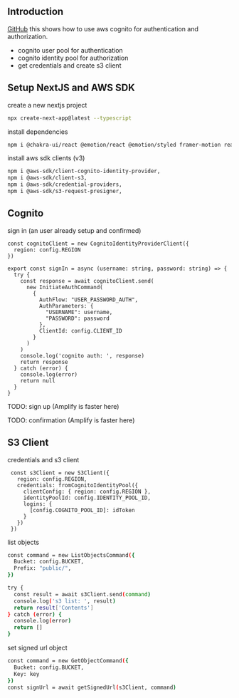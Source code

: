 ## Introduction 
[GitHub](https://github.com/entest-hai/cognito-sdk-js) this shows how to use aws cognito for authentication and authorization. 
- cognito user pool for authentication
- cognito identity pool for authorization
- get credentials and create s3 client 


## Setup NextJS and AWS SDK 
create a new nextjs project 

```bash 
npx create-next-app@latest --typescript
```

install dependencies 
```bash
npm i @chakra-ui/react @emotion/react @emotion/styled framer-motion react-icons @chakra-ui/icons
```

install aws sdk clients (v3)

```bash
npm i @aws-sdk/client-cognito-identity-provider,
npm i @aws-sdk/client-s3,
npm i @aws-sdk/credential-providers,
npm i @aws-sdk/s3-request-presigner,
```

## Cognito 

sign in (an user already setup and confirmed)
```tsx
const cognitoClient = new CognitoIdentityProviderClient({
  region: config.REGION
})

export const signIn = async (username: string, password: string) => {
  try {
    const response = await cognitoClient.send(
      new InitiateAuthCommand(
        {
          AuthFlow: "USER_PASSWORD_AUTH",
          AuthParameters: {
            "USERNAME": username,
            "PASSWORD": password
          },
          ClientId: config.CLIENT_ID
        }
      )
    )
    console.log('cognito auth: ', response)
    return response
  } catch (error) {
    console.log(error)
    return null
  }
}

```

TODO: sign up (Amplify is faster here)

TODO: confirmation (Amplify is faster here)


## S3 Client 
credentials and s3 client 
```tsx
 const s3Client = new S3Client({
   region: config.REGION,
   credentials: fromCognitoIdentityPool({
     clientConfig: { region: config.REGION },
     identityPoolId: config.IDENTITY_POOL_ID,
     logins: {
       [config.COGNITO_POOL_ID]: idToken
     }
   })
 })
```

list objects 
```bash 
const command = new ListObjectsCommand({
  Bucket: config.BUCKET,
  Prefix: "public/",
})

try {
  const result = await s3Client.send(command)
  console.log('s3 list: ', result)
  return result['Contents']
} catch (error) {
  console.log(error)
  return []
}
```

set signed url object 
```bash 
const command = new GetObjectCommand({
  Bucket: config.BUCKET,
  Key: key
})
const signUrl = await getSignedUrl(s3Client, command)
```


